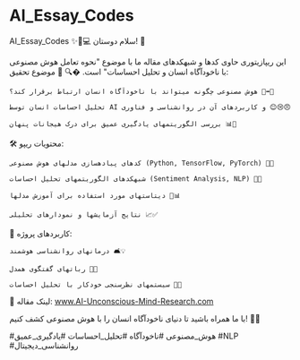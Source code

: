 # AI_Essay_Codes
AI_Essay_Codes ✨🧠💻
سلام دوستان! 🙌

این ریپازیتوری حاوی کدها و شبهکدهای مقاله ما با موضوع "نحوه تعامل هوش مصنوعی با ناخودآگاه انسان و تحلیل احساسات" است. �🔍
📌 موضوع تحقیق:

    هوش مصنوعی چگونه میتواند با ناخودآگاه انسان ارتباط برقرار کند؟ 🤖➡️🧠

    تحلیل احساسات انسان توسط AI و کاربردهای آن در روانشناسی و فناوری 😊😢😠

    بررسی الگوریتمهای یادگیری عمیق برای درک هیجانات پنهان 📊🤯

🛠️ محتویات ریپو:

    کدهای پیادهسازی مدلهای هوش مصنوعی (Python, TensorFlow, PyTorch) 🐍🔥

    شبهکدهای الگوریتمهای تحلیل احساسات (Sentiment Analysis, NLP) 📝💬

    دیتاستهای مورد استفاده برای آموزش مدلها 📂📊

    نتایج آزمایشها و نمودارهای تحلیلی 📈✅

🌟 کاربردهای پروژه:

    درمانهای روانشناسی هوشمند 🛋️💡

    رباتهای گفتگوی همدل 🤖💞

    سیستمهای نظرسنجی خودکار با تحلیل احساسات 📢😃

🔗 لینک مقاله: www.AI-Unconscious-Mind-Research.com

با ما همراه باشید تا دنیای ناخودآگاه انسان را با هوش مصنوعی کشف کنیم! 🚀🔮

#هوش_مصنوعی #ناخودآگاه #تحلیل_احساسات #یادگیری_عمیق #NLP #روانشناسی_دیجیتال

